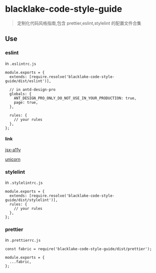 # blacklake-code-style-guide

> 定制化代码风格指南,包含 prettier,eslint,stylelint 的配置文件合集

## Use

### eslint

in `.eslintrc.js`

```()
module.exports = {
  extends: [require.resolve('blacklake-code-style-guide/dist/eslint')],

  // in antd-design-pro
  globals: {
    ANT_DESIGN_PRO_ONLY_DO_NOT_USE_IN_YOUR_PRODUCTION: true,
    page: true,
  },

  rules: {
    // your rules
  },
};
```

#### link

[jsx-a11y](https://www.npmjs.com/package/eslint-plugin-jsx-a11y)

[unicorn](https://www.npmjs.com/package/eslint-plugin-unicorn)

### stylelint

in `.stylelintrc.js`

```()
module.exports = {
  extends: [require.resolve('blacklake-code-style-guide/dist/stylelint')],
  rules: {
    // your rules
  },
};
```

### prettier

in `.prettierrc.js`

```()
const fabric = require('blacklake-code-style-guide/dist/prettier');

module.exports = {
  ...fabric,
};
```
